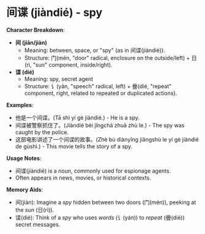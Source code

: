 # **间谍 (jiàndié) - spy**

**Character Breakdown**:  
- **间 (jiān/jiàn)**
  - Meaning: between, space, or "spy" (as in 间谍(jiàndié)).
  - Structure: 门(mén, "door" radical, enclosure on the outside/left) + 日(rì, "sun" component, inside/right).  
- **谍 (dié)**
  - Meaning: spy, secret agent
  - Structure: 讠(yán, "speech" radical, left) + 曡(dié, "repeat" component, right, related to repeated or duplicated actions).

**Examples**:  
- 他是一个间谍。(Tā shì yí gè jiàndié.) - He is a spy.  
- 间谍被警察抓住了。(Jiàndié bèi jǐngchá zhuā zhù le.) - The spy was caught by the police.  
- 这部电影讲述了一个间谍的故事。(Zhè bù diànyǐng jiǎngshù le yí gè jiàndié de gùshì.) - This movie tells the story of a spy.

**Usage Notes**:  
- 间谍(jiàndié) is a noun, commonly used for espionage agents.  
- Often appears in news, movies, or historical contexts.

**Memory Aids**:  
- 间(jiàn): Imagine a *spy* hidden between two doors (门(mén)), peeking at the *sun* (日(rì)).  
- 谍(dié): Think of a *spy* who uses *words* (讠(yán)) to *repeat* (曡(dié)) secret messages.